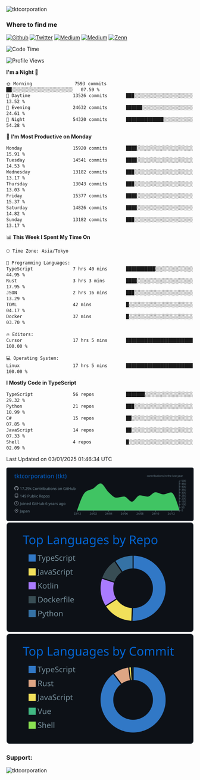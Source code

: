<p align="left"> <img src="https://komarev.com/ghpvc/?username=tktcorporation&label=Profile%20views&color=0e75b6&style=flat" alt="tktcorporation" /> </p>

<h3>Where to find me</h3>
<p>
<a href="https://github.com/tktcorporation" target="_blank"><img alt="Github" src="https://img.shields.io/badge/GitHub-%2312100E.svg?&style=for-the-badge&logo=Github&logoColor=white" /></a>
<a href="https://twitter.com/tktcorporation" target="_blank"><img alt="Twitter" src="https://img.shields.io/badge/twitter-%231DA1F2.svg?&style=for-the-badge&logo=twitter&logoColor=white" /></a>
<a href="https://www.linkedin.com/in/tktcorporation" target="_blank"><img alt="Medium" src="https://img.shields.io/badge/linkdin-0a66c2.svg?&style=for-the-badge&logo=linkedin&logoColor=white" /></a>
<a href="https://qiita.com/tktcorporation" target="_blank"><img alt="Medium" src="https://img.shields.io/badge/qiita-55C500.svg?&style=for-the-badge&logo=qiita&logoColor=white" /></a>
<a href="https://zenn.dev/tktcorporation" target="_blank"><img alt="Zenn" src="https://img.shields.io/badge/Zenn-3EA8FF.svg?&style=for-the-badge&logo=Zenn&logoColor=white" /></a>
</p>
  
<!--START_SECTION:waka-->
![Code Time](http://img.shields.io/badge/Code%20Time-1%2C988%20hrs%2011%20mins-blue)

![Profile Views](http://img.shields.io/badge/Profile%20Views-0-blue)

**I'm a Night 🦉** 

```text
🌞 Morning                7593 commits        ██░░░░░░░░░░░░░░░░░░░░░░░   07.59 % 
🌆 Daytime                13526 commits       ███░░░░░░░░░░░░░░░░░░░░░░   13.52 % 
🌃 Evening                24632 commits       ██████░░░░░░░░░░░░░░░░░░░   24.61 % 
🌙 Night                  54320 commits       ██████████████░░░░░░░░░░░   54.28 % 
```
📅 **I'm Most Productive on Monday** 

```text
Monday                   15920 commits       ████░░░░░░░░░░░░░░░░░░░░░   15.91 % 
Tuesday                  14541 commits       ████░░░░░░░░░░░░░░░░░░░░░   14.53 % 
Wednesday                13182 commits       ███░░░░░░░░░░░░░░░░░░░░░░   13.17 % 
Thursday                 13043 commits       ███░░░░░░░░░░░░░░░░░░░░░░   13.03 % 
Friday                   15377 commits       ████░░░░░░░░░░░░░░░░░░░░░   15.37 % 
Saturday                 14826 commits       ████░░░░░░░░░░░░░░░░░░░░░   14.82 % 
Sunday                   13182 commits       ███░░░░░░░░░░░░░░░░░░░░░░   13.17 % 
```


📊 **This Week I Spent My Time On** 

```text
🕑︎ Time Zone: Asia/Tokyo

💬 Programming Languages: 
TypeScript               7 hrs 40 mins       ███████████░░░░░░░░░░░░░░   44.95 % 
Rust                     3 hrs 3 mins        ████░░░░░░░░░░░░░░░░░░░░░   17.95 % 
JSON                     2 hrs 16 mins       ███░░░░░░░░░░░░░░░░░░░░░░   13.29 % 
TOML                     42 mins             █░░░░░░░░░░░░░░░░░░░░░░░░   04.17 % 
Docker                   37 mins             █░░░░░░░░░░░░░░░░░░░░░░░░   03.70 % 

🔥 Editors: 
Cursor                   17 hrs 5 mins       █████████████████████████   100.00 % 

💻 Operating System: 
Linux                    17 hrs 5 mins       █████████████████████████   100.00 % 
```

**I Mostly Code in TypeScript** 

```text
TypeScript               56 repos            ███████░░░░░░░░░░░░░░░░░░   29.32 % 
Python                   21 repos            ███░░░░░░░░░░░░░░░░░░░░░░   10.99 % 
C#                       15 repos            ██░░░░░░░░░░░░░░░░░░░░░░░   07.85 % 
JavaScript               14 repos            ██░░░░░░░░░░░░░░░░░░░░░░░   07.33 % 
Shell                    4 repos             █░░░░░░░░░░░░░░░░░░░░░░░░   02.09 % 
```




 Last Updated on 03/01/2025 01:46:34 UTC
<!--END_SECTION:waka-->

[![](https://raw.githubusercontent.com/tktcorporation/tktcorporation/master/profile-summary-card-output/github_dark/0-profile-details.svg)](https://github.com/vn7n24fzkq/github-profile-summary-cards)
[![](https://raw.githubusercontent.com/tktcorporation/tktcorporation/master/profile-summary-card-output/github_dark/1-repos-per-language.svg)](https://github.com/vn7n24fzkq/github-profile-summary-cards) [![](https://raw.githubusercontent.com/tktcorporation/tktcorporation/master/profile-summary-card-output/github_dark/2-most-commit-language.svg)](https://github.com/vn7n24fzkq/github-profile-summary-cards)

<h3 align="left">Support:</h3>
<p><a href="https://www.buymeacoffee.com/tktcorporation"> <img align="left" src="https://cdn.buymeacoffee.com/buttons/v2/default-yellow.png" height="50" width="210" alt="tktcorporation" /></a></p><br><br>
